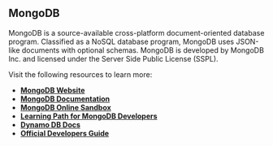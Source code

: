 ## **MongoDB**

MongoDB is a source-available cross-platform document-oriented database program. Classified as a NoSQL database program, MongoDB uses JSON-like documents with optional schemas. MongoDB is developed by MongoDB Inc. and licensed under the Server Side Public License (SSPL).

Visit the following resources to learn more:

- **[MongoDB Website](https://www.mongodb.com/)**
- **[MongoDB Documentation](https://docs.mongodb.com/)**
- **[MongoDB Online Sandbox](https://mongoplayground.net/)**
- **[Learning Path for MongoDB Developers](https://learn.mongodb.com/catalog)**
- **[Dynamo DB Docs](https://docs.aws.amazon.com/dynamodb/index.html)**
- **[Official Developers Guide](https://docs.aws.amazon.com/amazondynamodb/latest/developerguide/Introduction.html)**